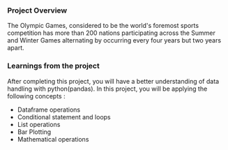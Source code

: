 ### Project Overview

 The Olympic Games, considered to be the world's foremost sports competition has more than 200 nations participating across the Summer and Winter Games alternating by occurring every four years but two years apart.


### Learnings from the project

 After completing this project, you will have a better understanding of data handling with python(pandas). In this project, you will be applying the following concepts :
- Dataframe operations
- Conditional statement and loops
- List operations
- Bar Plotting
- Mathematical operations


